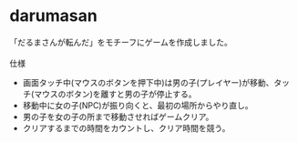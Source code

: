 # darumasan
「だるまさんが転んだ」をモチーフにゲームを作成しました。
<br><br>
仕様<br>
<ul>
    <li>画面タッチ中(マウスのボタンを押下中)は男の子(プレイヤー)が移動、タッチ(マウスのボタン)を離すと男の子が停止する。</li>
    <li>移動中に女の子(NPC)が振り向くと、最初の場所からやり直し。</li>
    <li>男の子を女の子の所まで移動させればゲームクリア。</li>
    <li>クリアするまでの時間をカウントし、クリア時間を競う。</li>
</ul>
    

